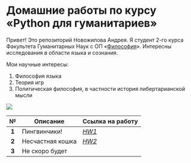 # Домашние работы по курсу «Python для гуманитариев»
Привет! Это репозиторий Новожилова Андрея. Я студент 2-го курса Факультета Гуманитарных Наук с ОП «[Философия](https://www.hse.ru/ba/phil/ "нажми на меня")». Интересны исследования в области языка и сознания.

Мои научные интересы:
1. Философия языка
2. Теория игр
3. Политическая философия, в частности история либертарианской мысли

![](http://vkclub.su/_data/stickers/ukrain/sticker_vk_ukrain_005.png)

**№**|**Описание**|**Ссылка на работу**
:---:|---|---
**1**|Пингвинчики!|*[HW1](https://goo.gl/ucfZvh "нажми на меня")*
**2**|Несчастная кошка| *[HW2](https://goo.gl/uKzaE6 "нажми на меня")*
**3**|Не скоро будет|
